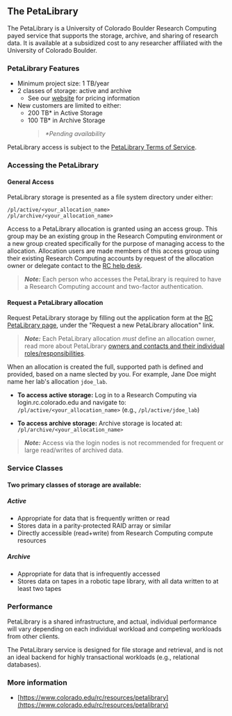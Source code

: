 ## The PetaLibrary

The PetaLibrary is a University of Colorado Boulder Research Computing payed service that supports the storage, archive, and sharing of research data. It is available at a subsidized cost to any researcher affiliated with the University of Colorado Boulder.
 
### PetaLibrary Features 
- Minimum project size: 1 TB/year
- 2 classes of storage: active and archive
     * See our [website](https://www.colorado.edu/rc/resources/petalibrary/storageandrates) for pricing information
- New customers are limited to either: 
     * 200 TB* in Active Storage
     * 100 TB* in Archive Storage
		 > _*Pending availability_

PetaLibrary access is subject to the [PetaLibrary Terms of Service](https://www.colorado.edu/rc/resources/petalibrary/tos).


### Accessing the PetaLibrary

#### General Access

PetaLibrary storage is presented as a file system directory under either:
```
/pl/active/<your_allocation_name>
/pl/archive/<your_allocation_name>
```

Access to a PetaLibrary allocation is granted using an access group. This group may be an existing group in the Research Computing environment or a new group created specifically for the purpose of managing access to the allocation. Allocation users are made members of this access group using their existing Research Computing accounts by request of the allocation owner or delegate contact to the [RC help desk](rc-help@colorado.edu).

> _**Note:**_ Each person who accesses the PetaLibrary is required to have a Research Computing account and two-factor authentication. 

#### Request a PetaLibrary allocation

Request PetaLibrary storage by filling out the application form at the [RC PetaLibrary page](https://www.colorado.edu/rc/resources/petalibrary), under the "Request a new PetaLibrary allocation" link.  

> _**Note:**_ Each PetaLibrary allocation *must* define an allocation owner, read more about PetaLibrary [owners and contacts and their individual roles/responsibilities](https://curc.readthedocs.io/en/latest/petalibrary/ownership.html). 


 When an allocation is created the full, supported path is defined and provided, based on a name slected by you. For example, Jane Doe might name her lab's allocation `jdoe_lab`. 

- **To access active storage:** Log in to a Research Computing via login.rc.colorado.edu
    and navigate to: `/pl/active/<your_allocation_name>` (e.g., `/pl/active/jdoe_lab`)

- **To access archive storage:** Archive storage is located at: `/pl/archive/<your_allocation_name>`

> _**Note:**_ Access via the login nodes is not recommended for frequent or large read/writes of archived data.

### Service Classes

#### Two primary classes of storage are available:
##### Active
- Appropriate for data that is frequently written or read
- Stores data in a parity-protected RAID array or similar
- Directly accessible (read+write) from Research Computing compute resources
##### Archive
- Appropriate for data that is infrequently accessed
- Stores data on tapes in a robotic tape library, with all data written to at least two tapes

### Performance
PetaLibrary is a shared infrastructure, and actual, individual performance will vary depending on each individual workload and competing workloads from other clients.

The PetaLibrary service is designed for file storage and retrieval, and is not an ideal backend for highly transactional workloads (e.g., relational databases).


### More information

* [https://www.colorado.edu/rc/resources/petalibrary](https://www.colorado.edu/rc/resources/petalibrary)
